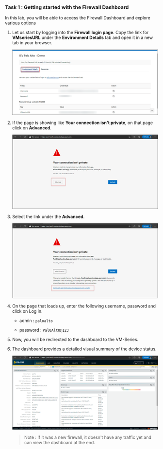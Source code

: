### Task 1 : Getting started with the Firewall Dashboard

In this lab, you will be able to access the Firewall Dashboard and explore various options
 
1. Let us start by logging into the **Firewall login page**. Copy the link for **VMseriesURL** under the **Environment Details** tab and open it in a new tab in your browser.

   ![](../images/image08.png)

1. If the page is showing like **Your connection isn't private**, on that page click on **Advanced**.
       
    ![](../images/image03.png)
     
1. Select the link under the **Advanced**.

    ![](../images/image04.png)
    
1. On the page that loads up, enter the following username, password and click on Log in.
 
   * admin : `paloalto`
   
   * password : `Pal0Alt0@123`

1. Now, you will be redirected to the dashboard to the VM-Series.

1. The dashboard provides a detailed visual summary of the device status.

     ![](../images/image05.png)
     
   > Note : If it was a new firewall, it doesn't have any traffic yet and can view the dashboard at the end.
